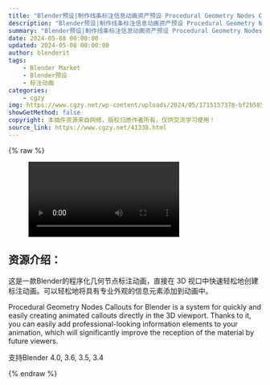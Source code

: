 ```yaml
---
title: "Blender预设|制作线条标注信息动画资产预设 Procedural Geometry Nodes Callouts"
description: "Blender预设|制作线条标注信息动画资产预设 Procedural Geometry Nodes Callouts"
summary: "Blender预设|制作线条标注信息动画资产预设 Procedural Geometry Nodes Callouts"
date: 2024-05-08 00:00:00
updated: 2024-05-08 00:00:00
author: blenderit
tags: 
    - Blender Market
    - Blender预设
    - 标注动画
categories:
    - cgzy
img: https://www.cgzy.net/wp-content/uploads/2024/05/1715157378-bf2b585aaeb7a04.webp
showGetMethod: false
copyright: 本插件资源来自网络，版权归原作者所有，仅供交流学习使用！
source_link: https://www.cgzy.net/41338.html
---
```


{% raw %}
<figure class="wp-block-video aligncenter"><video controls src="http://cloud.video.taobao.com/play/u/null/p/1/e/6/t/1/461197120055.mp4"></video></figure><div class="wp-block-pandastudio-title"><div class="title_style_01"><h2 id="h2-0">资源介绍：</h2></div></div><p class="is-style-text-indent-2em">这是一款Blender的程序化几何节点标注动画，直接在 3D 视口中快速轻松地创建标注动画。可以轻松地将具有专业外观的信息元素添加到动画中。</p><p>Procedural Geometry Nodes Callouts for Blender is a system for quickly and easily creating animated callouts directly in the 3D viewport. Thanks to it, you can easily add professional-looking information elements to your animation, which will significantly improve the reception of the material by future viewers.</p><div class="wp-block-pandastudio-tips"><div class="tip success "><p>支持Blender 4.0, 3.6, 3.5, 3.4</p>
</div></div>
<div style="display: none">cgzy</div>
{% endraw %}